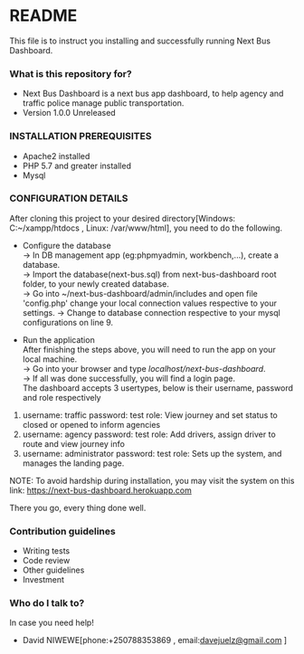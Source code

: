 # README #

This file is to instruct you installing and successfully running Next Bus Dashboard.

### What is this repository for? ###

* Next Bus Dashboard is a next bus app dashboard, to help agency and traffic police manage public transportation.
* Version 1.0.0 Unreleased

### INSTALLATION PREREQUISITES ###

* Apache2 installed
* PHP 5.7 and greater installed
* Mysql

### CONFIGURATION DETAILS ###
After cloning this project to your desired directory[Windows: C:~/xampp/htdocs , Linux: /var/www/html], you need to do the following.  
  
* Configure the database  
-> In DB management app (eg:phpmyadmin, workbench,...), create a database.   
-> Import the database(next-bus.sql) from next-bus-dashboard root folder, to your newly created database.  
-> Go into ~/next-bus-dashboard/admin/includes and open file 'config.php' change your local connection values respective to your settings.
-> Change to database connection respective to your mysql configurations on line 9.  

* Run the application  
After finishing the steps above, you will need to run the app on your local machine.  
-> Go into your browser and type _localhost/next-bus-dashboard_.  
-> If all was done successfully, you will find a login page.   
 The dashboard accepts 3 usertypes, below is their username, password and role respectively
 1) username: traffic
    password: test
    role: View journey and set status to closed or opened to inform agencies
 2) username: agency
    password: test
    role: Add drivers, assign driver to route and view journey info
 3) username: administrator
    password: test
    role: Sets up the system, and manages the landing page. 

NOTE: To avoid hardship during installation, you may visit the system on this link: https://next-bus-dashboard.herokuapp.com               
  
There you go, every thing done well.  
### Contribution guidelines ###  
  
* Writing tests  
* Code review  
* Other guidelines  
* Investment  
  
### Who do I talk to? ###  
In case you need help!  
  
* David NIWEWE[phone:+250788353869 , email:davejuelz@gmail.com ]
